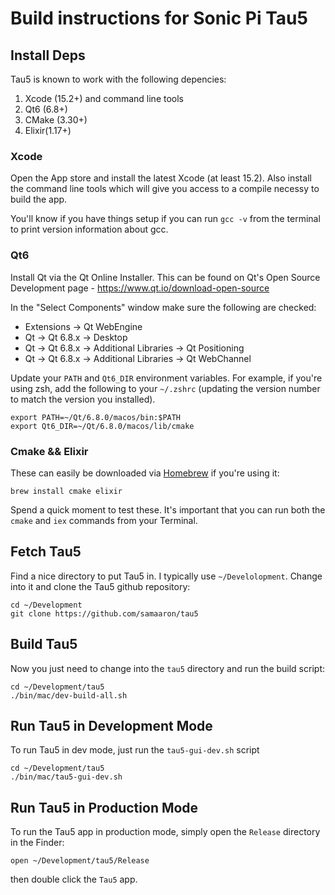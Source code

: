 # Build instructions for Sonic Pi Tau5

## Install Deps

Tau5 is known to work with the following depencies:

1. Xcode (15.2+) and command line tools
2. Qt6 (6.8+)
3. CMake (3.30+)
4. Elixir(1.17+)

### Xcode

Open the App store and install the latest Xcode (at least 15.2). Also install the command line tools which will give you access to a compile necessy to build the app.

You'll know if you have things setup if you can run `gcc -v` from the terminal to print version information about gcc.

### Qt6

Install Qt via the Qt Online Installer. This can be found on Qt's Open Source Development page - https://www.qt.io/download-open-source

In the "Select Components" window make sure the following are checked:

* Extensions -> Qt WebEngine
* Qt -> Qt 6.8.x -> Desktop
* Qt -> Qt 6.8.x -> Additional Libraries -> Qt Positioning
* Qt -> Qt 6.8.x -> Additional Libraries -> Qt WebChannel

Update your `PATH` and `Qt6_DIR` environment variables. For example, if you're using zsh, add the following to your `~/.zshrc` (updating the version number to match the version you installed).

```
export PATH=~/Qt/6.8.0/macos/bin:$PATH
export Qt6_DIR=~/Qt/6.8.0/macos/lib/cmake
```

### Cmake && Elixir

These can easily be downloaded via [Homebrew](https://brew.sh) if you're using it:

```
brew install cmake elixir
```

Spend a quick moment to test these. It's important that you can run both the `cmake` and `iex` commands from your Terminal.


## Fetch Tau5

Find a nice directory to put Tau5 in. I typically use `~/Develolopment`. Change into it and clone the Tau5 github repository:

```
cd ~/Development
git clone https://github.com/samaaron/tau5
```

## Build Tau5

Now you just need to change into the `tau5` directory and run the build script:

```
cd ~/Development/tau5
./bin/mac/dev-build-all.sh
```

## Run Tau5 in Development Mode

To run Tau5 in dev mode, just run the `tau5-gui-dev.sh` script

```
cd ~/Development/tau5
./bin/mac/tau5-gui-dev.sh
```

## Run Tau5 in Production Mode

To run the Tau5 app in production mode, simply open the `Release` directory in the Finder:

```
open ~/Development/tau5/Release
```

then double click the `Tau5` app.

